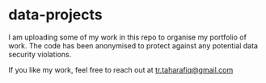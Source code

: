 # data-projects
I am uploading some of my work in this repo to organise my portfolio of work. The code has been anonymised to protect against any potential data security violations.

If you like my work, feel free to reach out at tr.taharafiq@gmail.com
